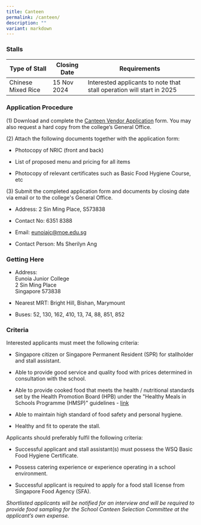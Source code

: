 ```yaml
---
title: Canteen
permalink: /canteen/
description: ""
variant: markdown
---
```

### **Stalls**

| Type of Stall | Closing Date | Requirements |
| -------- | -------- | -------- |
| Chinese Mixed Rice | 15 Nov 2024 | Interested applicants to note that  stall operation will start in 2025 |


### **Application Procedure**
 
(1) Download and complete the [Canteen Vendor Application](/files/canteen%20vendor%20application.pdf) form. You may also request a hard copy from the college’s General Office.



(2) Attach the following documents together with the application form:

* Photocopy of NRIC (front and back)

* List of proposed menu and pricing for all items

* Photocopy of relevant certificates such as Basic Food Hygiene Course, etc

(3) Submit the completed application form and documents by closing date via email or to the college's General Office.

* Address: 2 Sin Ming Place, S573838

* Contact No: 6351 8388

* Email: [eunoiajc@moe.edu.sg](mailto:eunoiajc@moe.edu.sg)

* Contact Person: Ms Sherilyn Ang


### **Getting Here**

* Address:<br>
Eunoia Junior College<br>
2 Sin Ming Place<br>
Singapore 573838

* Nearest MRT: Bright Hill, Bishan, Marymount

* Buses: 52, 130, 162, 410, 13, 74, 88, 851, 852


### **Criteria**

Interested applicants must meet the following criteria:

* Singapore citizen or Singapore Permanent Resident (SPR) for stallholder and stall assistant.

* Able to provide good service and quality food with prices determined in consultation with the school.

* Able to provide cooked food that meets the health / nutritional standards set by the Health Promotion Board (HPB) under the "Healthy Meals in Schools Programme (HMSP)" guidelines - [link](https://www.hpb.gov.sg/schools/school-programmes/healthy-meals-in-schools-programme)

* Able to maintain high standard of food safety and personal hygiene.

* Healthy and fit to operate the stall.


Applicants should preferably fulfil the following criteria:

* Successful applicant and stall assistant(s) must possess the WSQ Basic Food Hygiene Certificate.

* Possess catering experience or experience operating in a school environment.

* Successful applicant is required to apply for a food stall license from Singapore Food Agency (SFA).

*Shortlisted applicants will be notified for an interview and will be required to provide food sampling for the School Canteen Selection Committee at the applicant’s own expense.*